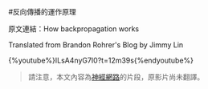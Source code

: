 #反向傳播的運作原理

原文連結：How backpropagation works

Translated from Brandon Rohrer's Blog by Jimmy Lin

{%youtube%}ILsA4nyG7I0?t=12m39s{%endyoutube%}

> 請注意，本文內容為[神經網路](../how_machine_learning_works/how_neural_networks_work.md)的片段，原影片尚未翻譯。